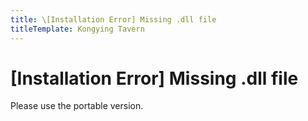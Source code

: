 ```yaml
---
title: \[Installation Error] Missing .dll file
titleTemplate: Kongying Tavern
---
```


# [Installation Error] Missing .dll file

Please use the portable version.
